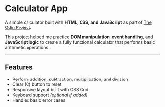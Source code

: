 # Calculator App

A simple calculator built with **HTML, CSS, and JavaScript** as part of [The Odin Project](https://www.theodinproject.com/).

This project helped me practice **DOM manipulation**, **event handling**, and **JavaScript logic** to create a fully functional calculator that performs basic arithmetic operations.

---

## Features

- Perform addition, subtraction, multiplication, and division  
- Clear (C) button to reset  
- Responsive layout built with CSS Grid  
- Keyboard support *(optional if added)*  
- Handles basic error cases